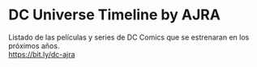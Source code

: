 # DC Universe Timeline by AJRA

Listado de las películas y series de DC Comics que se estrenaran en los próximos años.  
https://bit.ly/dc-ajra
